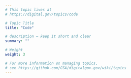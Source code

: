 ```yaml
---
# This topic lives at
# https://digital.gov/topics/code

# Topic Title
title: "Code"

# description — keep it short and clear
summary: ""

# Weight
weight: 3

# For more information on managing topics,
# see https://github.com/GSA/digitalgov.gov/wiki/topics
---
```

